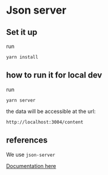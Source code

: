 # Json server

## Set it up

run

```
yarn install
```

## how to run it for local dev

run
```
yarn server
```

the data will be accessible at the url:
```
http://localhost:3004/content
```

## references

We use `json-server`

[Documentation here](https://www.npmjs.com/package/json-server)
